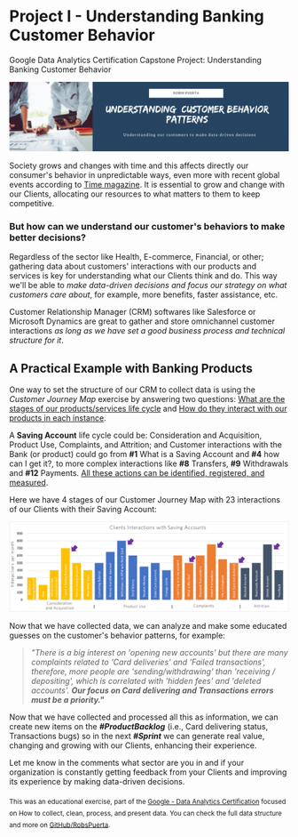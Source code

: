 # Project I - Understanding Banking Customer Behavior
Google Data Analytics Certification Capstone Project: Understanding Banking Customer Behavior

<img src="https://github.com/robspuerta/Project-I---Understanding-Banking-Customer-Behavior/blob/main/Dise%C3%B1o%20sin%20t%C3%ADtulo.png" alt="Robin Puerta Business Process Analyst + Product Analyst">

Society grows and changes with time and this affects directly our consumer's behavior in unpredictable ways, even more with recent global events according to [Time magazine](https://time.com/5947302/covid-19-data/). It is essential to grow and change with our Clients, allocating our resources to what matters to them to keep competitive. 

### But how can we understand our customer's behaviors to make better decisions?

Regardless of the sector like Health, E-commerce, Financial, or other; gathering data about customers' interactions with our products and services is key for understanding what our Clients think and do. This way we'll be able to *make data-driven decisions and focus our strategy on what customers care about*, for example, more benefits, faster assistance, etc. 

Customer Relationship Manager (CRM) softwares like Salesforce or Microsoft Dynamics are great to gather and store omnichannel customer interactions *as long as we have set a good business process and technical structure for it*.

## A Practical Example with Banking Products

One way to set the structure of our CRM to collect data is using the *Customer Journey Map* exercise by answering two questions: <ins>What are the stages of our products/services life cycle</ins> and <ins>How do they interact with our products in each instance</ins>.

A **Saving Account** life cycle could be: Consideration and Acquisition, Product Use, Complaints, and Attrition; and Customer interactions with the Bank (or product) could go from **#1** What is a Saving Account and **#4** how can I get it?, to more complex interactions like **#8** Transfers, **#9** Withdrawals and **#12** Payments. <ins>All these actions can be identified, registered, and measured</ins>. 

Here we have 4 stages of our Customer Journey Map with 23 interactions of our Clients with their Saving Account:

<img src="https://github.com/robspuerta/Project-I---Understanding-Banking-Customer-Behavior/blob/main/Customer%20Interactions%20-%20Robin%20Puerta.png" alt="Robin Puerta Business Process Analyst + Product Analyst"> 

Now that we have collected data, we can analyze and make some educated guesses on the customer's behavior patterns, for example:

>*"There is a big interest on 'opening new accounts' but there are many complaints related to 'Card deliveries' and 'Failed transactions', therefore, more people are 'sending/withdrawing' than 'receiving / depositing',  which is correlated with 'hidden fees' and 'deleted accounts'.* 
***Our focus on Card delivering and Transactions errors must be a priority."***

Now that we have collected and processed all this as information, we can create new items on the ***#ProductBacklog*** (i.e., Card delivering status, Transactions bugs) so in the next ***#Sprint*** we can generate real value, changing and growing with our Clients, enhancing their experience.

Let me know in the comments what sector are you in and if your organization is constantly getting feedback from your Clients and improving its experience by making data-driven decisions.

<sub>This was an educational exercise, part of the [Google - Data Analytics Certification](https://www.linkedin.com/in/robin-puerta/) focused on How to collect, clean, process, and present data. You can check the full data structure and more on [GitHub/RobsPuerta](https://github.com/robspuerta/). </sub>

